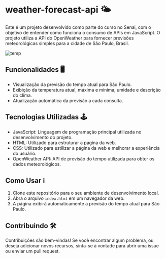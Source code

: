 # weather-forecast-api 🌤️

Este é um projeto desenvolvido como parte do curso no Senai, com o objetivo de entender como funciona o consumo de APIs em JavaScript. O projeto utiliza a API do OpenWeather para fornecer previsões meteorológicas simples para a cidade de São Paulo, Brasil.<br>

![temp](https://github.com/BrennonMeireles/weather-forecast-api/assets/141636246/3c4e03e8-4373-47ef-aee3-87b49b4edaac)

## Funcionalidades 🖥️

- Visualização da previsão do tempo atual para São Paulo.
- Exibição da temperatura atual, máxima e mínima, umidade e descrição do clima.
- Atualização automática da previsão a cada consulta.

## Tecnologias Utilizadas 🕹️

- JavaScript: Linguagem de programação principal utilizada no desenvolvimento do projeto.
- HTML: Utilizado para estruturar a página da web.
- CSS: Utilizado para estilizar a página da web e melhorar a experiência do usuário.
- OpenWeather API: API de previsão do tempo utilizada para obter os dados meteorológicos.

## Como Usar ℹ️

1. Clone este repositório para o seu ambiente de desenvolvimento local.
2. Abra o arquivo `index.html` em um navegador da web.
3. A página exibirá automaticamente a previsão do tempo atual para São Paulo.

## Contribuindo 🛠️

Contribuições são bem-vindas! Se você encontrar algum problema, ou deseja adicionar novos recursos, sinta-se à vontade para abrir uma issue ou enviar um pull request.
